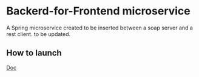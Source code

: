 # Backerd-for-Frontend microservice
A Spring microservice created to be inserted between a soap server and a rest client. to be updated.

## How to launch
[Doc](https://github.com/aremi0/Formazione/tree/main/Infrastruttura%20SOAP%20to%20Spring%20to%20FrontEnd)